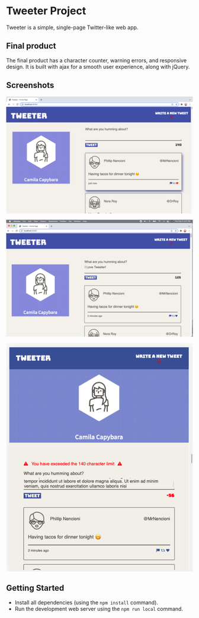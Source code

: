 # Tweeter Project

Tweeter is a simple, single-page Twitter-like web app.

## Final product
The final product has a character counter, warning errors, and responsive design. It is built with ajax for a smooth user experience, along with jQuery.

## Screenshots
![The desktop view of the timeline and profile:](https://github.com/oliviacowan/tweeter-template/blob/master/docs/timeline-hover.png?raw=true)

![The functionality of the character counter when writing a tweet: ](https://github.com/oliviacowan/tweeter-template/blob/master/docs/new-tweet.png?raw=true)

![The web app from a mobile device perspective, along with the error warning for exceeding the character limit:](https://github.com/oliviacowan/tweeter-template/blob/master/docs/mobile-device.png?raw=true)


## Getting Started

- Install all dependencies (using the `npm install` command).
- Run the development web server using the `npm run local` command.